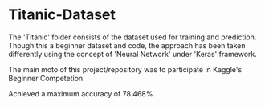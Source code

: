 # Titanic-Dataset

The 'Titanic' folder consists of the dataset used for training and prediction.
Though this a beginner dataset and code, the approach has been taken differently using the concept of 'Neural Network' under 'Keras' framework.

The main moto of this project/repository was to participate in Kaggle's Beginner Competetion.

Achieved a maximum accuracy of 78.468%.
